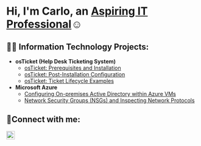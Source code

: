 <h1>Hi, I'm Carlo, an <a href="https://linkedin.com/in/carlo-caccioppo-b18842355">Aspiring IT Professional</a>☺</h1>

<h2>👨‍💻 Information Technology Projects:</h2>

- <b>osTicket (Help Desk Ticketing System)</b>
  - [osTicket: Prerequisites and Installation](https://github.com/ccaccioppo/osticket-prereqs)
  - [osTicket: Post-Installation Configuration](https://github.com/ccaccioppo/post-install-config)
  - [osTicket: Ticket Lifecycle Examples](https://github.com/ccaccioppo/ticket-lifecycle)
- <b>Microsoft Azure</b>
  - [Configuring On-premises Active Directory within Azure VMs](https://github.com/ccaccioppo/configure-ad)
  - [Network Security Groups (NSGs) and Inspecting Network Protocols](https://github.com/ccaccioppo/azure-network-protocols)

<h2>🤳Connect with me:</h2>

[<img align="left" alt="Josh | LinkedIn" width="22px" src="https://cdn.jsdelivr.net/npm/simple-icons@v3/icons/linkedin.svg" />][linkedin]

[linkedin]: https://linkedin.com/in/carlo-caccioppo
